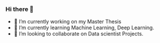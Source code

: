 ### Hi there 👋
- 🔭 I’m currently working on my Master Thesis
- 🌱 I’m currently learning Machine Learning, Deep Learning.
- 👯 I’m looking to collaborate on Data scientist Projects.

<!--
**FarzanehDG/FarzanehDG** is a ✨ _special_ ✨ repository because its `README.md` (this file) appears on your GitHub profile.

Here are some ideas to get you started:

- 🔭 I’m currently working on my Master Thesis
- 🌱 I’m currently learning Machine Learning, Deep Learning.
- 👯 I’m looking to collaborate on ...
- 🤔 I’m looking for help with ...
- 💬 Ask me about ...
- 📫 How to reach me: ...
- 😄 Pronouns: ...
- ⚡ Fun fact: ...
-->
